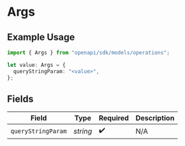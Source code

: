 # Args

## Example Usage

```typescript
import { Args } from "openapi/sdk/models/operations";

let value: Args = {
  queryStringParam: "<value>",
};
```

## Fields

| Field              | Type               | Required           | Description        |
| ------------------ | ------------------ | ------------------ | ------------------ |
| `queryStringParam` | *string*           | :heavy_check_mark: | N/A                |